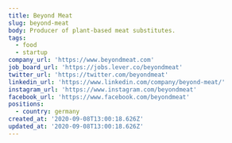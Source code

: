 ```yaml
---
title: Beyond Meat
slug: beyond-meat
body: Producer of plant-based meat substitutes.
tags:
  - food
  - startup
company_url: 'https://www.beyondmeat.com'
job_board_url: 'https://jobs.lever.co/beyondmeat'
twitter_url: 'https://twitter.com/beyondmeat'
linkedin_url: 'https://www.linkedin.com/company/beyond-meat/'
instagram_url: 'https://www.instagram.com/beyondmeat'
facebook_url: 'https://www.facebook.com/beyondmeat'
positions:
  - country: germany
created_at: '2020-09-08T13:00:18.626Z'
updated_at: '2020-09-08T13:00:18.626Z'
---
```


